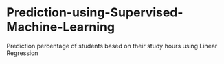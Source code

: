 # Prediction-using-Supervised-Machine-Learning
Prediction percentage of students based on their study hours using Linear Regression

